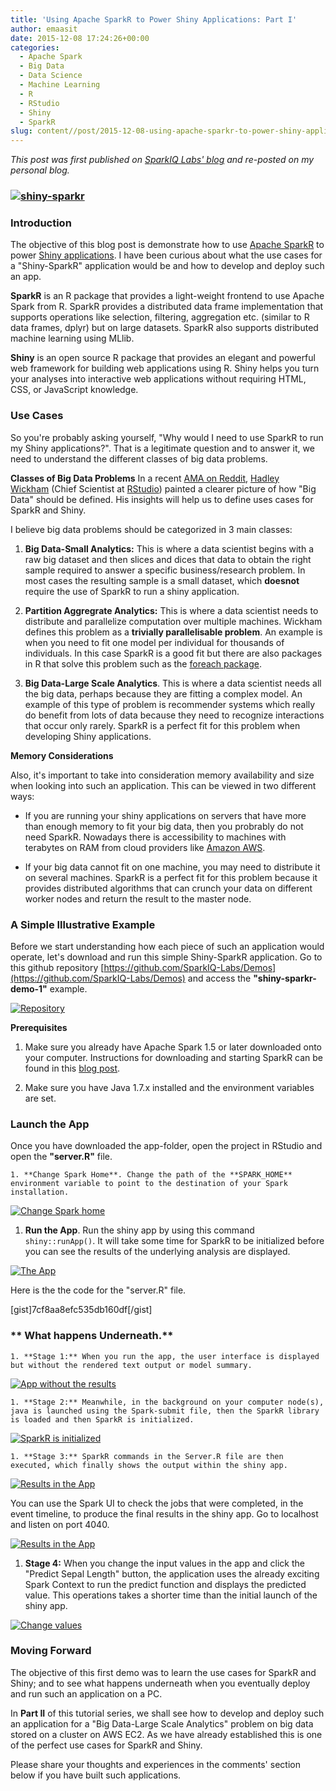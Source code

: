 ```yaml
---
title: 'Using Apache SparkR to Power Shiny Applications: Part I'
author: emaasit
date: 2015-12-08 17:24:26+00:00
categories:
  - Apache Spark
  - Big Data
  - Data Science
  - Machine Learning
  - R
  - RStudio
  - Shiny
  - SparkR
slug: content//post/2015-12-08-using-apache-sparkr-to-power-shiny-applications-part-i
---
```


_This post was first published on [SparkIQ Labs' blog](http://blog.sparkiq-labs.com) and re-posted on my personal blog._



### [![shiny-sparkr](https://sparkiqlabs.files.wordpress.com/2015/11/shiny-sparkr.jpg?w=300)](https://sparkiqlabs.files.wordpress.com/2015/11/shiny-sparkr.jpg)




### **Introduction**


The objective of this blog post is demonstrate how to use [Apache SparkR](http://spark.apache.org) to power [Shiny applications](http://shiny.rstudio.com). I have been curious about what the use cases for a "Shiny-SparkR" application would be and how to develop and deploy such an app.

**SparkR** is an R package that provides a light-weight frontend to use Apache Spark from R. SparkR provides a distributed data frame implementation that supports operations like selection, filtering, aggregation etc. (similar to R data frames, dplyr) but on large datasets. SparkR also supports distributed machine learning using MLlib.

**Shiny** is an open source R package that provides an elegant and powerful web framework for building web applications using R. Shiny helps you turn your analyses into interactive web applications without requiring HTML, CSS, or JavaScript knowledge.

<!-- more -->


### **Use Cases**


So you're probably asking yourself, "Why would I need to use SparkR to run my Shiny applications?". That is a legitimate question and to answer it, we need to understand the different classes of big data problems.

**Classes of Big Data Problems**
In a recent [AMA on Reddit](http://bit.ly/1LbWPhl), [Hadley Wickham](http://had.co.nz/) (Chief Scientist at [RStudio](https://www.rstudio.com/)) painted a clearer picture of how "Big Data" should be defined. His insights will help us to define uses cases for SparkR and Shiny.

I believe big data problems should be categorized in 3 main classes:



	
  1. **Big Data-Small Analytics:** This is where a data scientist begins with a raw big dataset and then slices and dices that data to obtain the right sample required to answer a specific business/research problem. In most cases the resulting sample is a small dataset, which **doesnot** require the use of SparkR to run a shiny application.

	
  2. **Partition Aggregrate Analytics:** This is where a data scientist needs to distribute and parallelize computation over multiple machines. Wickham defines this problem as a **trivially parallelisable problem**. An example is when you need to fit one model per individual for thousands of individuals. In this case SparkR is a good fit but there are also packages in R that solve this problem such as the [foreach package](https://cran.r-project.org/web/packages/foreach/index.html).

	
  3. **Big Data-Large Scale Analytics**. This is where a data scientist needs all the big data, perhaps because they are fitting a complex model. An example of this type of problem is recommender systems which really do benefit from lots of data because they need to recognize interactions that occur only rarely. SparkR is a perfect fit for this problem when developing Shiny applications.


**Memory Considerations**

Also, it's important to take into consideration memory availability and size when looking into such an application. This can be viewed in two different ways:



	
  * If you are running your shiny applications on servers that have more than enough memory to fit your big data, then you probrably do not need SparkR. Nowadays there is accessibility to machines with terabytes on RAM from cloud providers like [Amazon AWS](http://aws.amazon.com).

	
  * If your big data cannot fit on one machine, you may need to distribute it on several machines. SparkR is a perfect fit for this problem because it provides distributed algorithms that can crunch your data on different worker nodes and return the result to the master node.




### **A Simple Illustrative Example**


Before we start understanding how each piece of such an application would operate, let's download and run this simple Shiny-SparkR application. Go to this github repository [https://github.com/SparkIQ-Labs/Demos](https://github.com/SparkIQ-Labs/Demos) and access the **"shiny-sparkr-demo-1"** example.

[![Repository](https://github.com/SparkIQ-Labs/Demos/raw/master/shiny-sparkr-demo-1/img/repo.png)](https://github.com/SparkIQ-Labs/Demos/blob/master/shiny-sparkr-demo-1/img/repo.png)

**Prerequisites**



	
  1. Make sure you already have Apache Spark 1.5 or later downloaded onto your computer. Instructions for downloading and starting SparkR can be found in this [blog post](http://bit.ly/1kP5Fbm).

	
  2. Make sure you have Java 1.7.x installed and the environment variables are set.




### **Launch the App**


Once you have downloaded the app-folder, open the project in RStudio and open the **"server.R"** file.




	
    1. **Change Spark Home**. Change the path of the **SPARK_HOME** environment variable to point to the destination of your Spark installation.



[![Change Spark home](https://github.com/SparkIQ-Labs/Demos/raw/master/shiny-sparkr-demo-1/img/spark-home.png)](https://github.com/SparkIQ-Labs/Demos/blob/master/shiny-sparkr-demo-1/img/spark-home.png)



	
  1. **Run the App**. Run the shiny app by using this command `shiny::runApp()`. It will take some time for SparkR to be initialized before you can see the results of the underlying analysis are displayed.


[![The App](https://github.com/SparkIQ-Labs/Demos/raw/master/shiny-sparkr-demo-1/img/app.png)](https://github.com/SparkIQ-Labs/Demos/blob/master/shiny-sparkr-demo-1/img/app.png)

Here is the the code for the "server.R" file.

[gist]7cf8aa8efc535db160df[/gist]


### ** What happens Underneath.**






	
    1. **Stage 1:** When you run the app, the user interface is displayed but without the rendered text output or model summary.



[![App without the results](https://github.com/SparkIQ-Labs/Demos/raw/master/shiny-sparkr-demo-1/img/no-results.png)](https://github.com/SparkIQ-Labs/Demos/blob/master/shiny-sparkr-demo-1/img/no-results.png)




	
    1. **Stage 2:** Meanwhile, in the background on your computer node(s), java is launched using the Spark-submit file, then the SparkR library is loaded and then SparkR is initialized.



[![SparkR is initialized](https://github.com/SparkIQ-Labs/Demos/raw/master/shiny-sparkr-demo-1/img/java-launch.png)](https://github.com/SparkIQ-Labs/Demos/blob/master/shiny-sparkr-demo-1/img/java-launch.png)




	
    1. **Stage 3:** SparkR commands in the Server.R file are then executed, which finally shows the output within the shiny app.



[![Results in the App](https://github.com/SparkIQ-Labs/Demos/raw/master/shiny-sparkr-demo-1/img/app.png)](https://github.com/SparkIQ-Labs/Demos/blob/master/shiny-sparkr-demo-1/img/app.png)

You can use the Spark UI to check the jobs that were completed, in the event timeline, to produce the final results in the shiny app. Go to localhost and listen on port 4040.

[![Results in the App](https://github.com/SparkIQ-Labs/Demos/raw/master/shiny-sparkr-demo-1/img/event-timeline.png)](https://github.com/SparkIQ-Labs/Demos/blob/master/shiny-sparkr-demo-1/img/event-timeline.png)



	
  1. **Stage 4:** When you change the input values in the app and click the "Predict Sepal Length" button, the application uses the already exciting Spark Context to run the predict function and displays the predicted value. This operations takes a shorter time than the initial launch of the shiny app.


[![Change values](https://github.com/SparkIQ-Labs/Demos/raw/master/shiny-sparkr-demo-1/img/new-result.png)](https://github.com/SparkIQ-Labs/Demos/blob/master/shiny-sparkr-demo-1/img/new-result.png)


### **Moving Forward**


The objective of this first demo was to learn the use cases for SparkR and Shiny; and to see what happens underneath when you eventually deploy and run such an application on a PC.

In **Part II** of this tutorial series, we shall see how to develop and deploy such an application for a "Big Data-Large Scale Analytics" problem on big data stored on a cluster on AWS EC2. As we have already established this is one of the perfect use cases for SparkR and Shiny.

Please share your thoughts and experiences in the comments' section below if you have built such applications.


